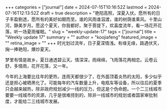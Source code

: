 +++
categories = ["journal"]
date = 2024-07-15T10:16:52Z
lastmod = 2024-07-16T12:13:52Z
draft = true
description = "艳阳高照，深夏入伏。愿所有的日子丰盈剔透，愿所有的美好如期而至。谁的风雨谁泅渡，谁的树荫谁乘风。十里山河，静美岁月。愿这个夏天，你我都好。聚于菩提下，欢喜度流年，看一场花开花落，听一场夏雨催眠。"
slug = "weekly-update-17"
tags = ["journal"]
title = "Weekly update 17"
summary = ""
author = "koojiafeng"
featured_image = ""
retina_image =  ""
+++
时光划过流年，日子夏深情浅。有缘无缘，路遇伏天，掬一捧艳阳，爆炒夏天。

梦里有情是故乡，夏日通透碧云天。情深深，雨绵绵，飞雨落花两相恋。云卷云舒，多情雨，花开花落，又一年。

今年的上海要比往年的更热，连雨天都很少了，在外面顶着炎热的太阳，多少似乎还是担心被晒黑化了。可能每年的汽车数量上升，电瓶车等设备，所以往后的夏季只会越来越热，除非政府规划减少一线的压力，但这是个伪命题。一个二三线城市要要一线城市的资源，几乎是很难捞到的，除非一线城市的规划或者国家审批制度，才能给二三线城市发展。

